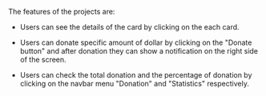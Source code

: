 The features of the projects are:

* Users can see the details of the card by clicking on the each card.

* Users can donate specific amount of dollar by clicking on the "Donate button" and after donation they can show a notification on the right side of the screen.

* Users can check the total donation and the percentage of donation by clicking on the navbar menu "Donation" and "Statistics" respectively.